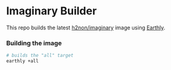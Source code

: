 # Imaginary Builder

This repo builds the latest [h2non/imaginary](https://github.com/h2non/imaginary) image using [Earthly](https://earthly.dev).

### Building the image
```sh
# builds the "all" target
earthly +all
```
